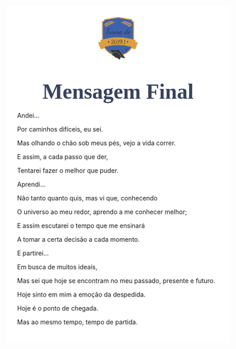 

<style>

body { 
  background-image: url("../imagens/fundo7.png");
  background-repeat: no-repeat;
  background-attachment: fixed;
  background-position: center; 
}

#example3 {
  border-radius: 6px;
  padding: 25px;
  background-color: white;
  background-repeat: no-repeat;
  background-origin: content-box;
  background-position: center;
}

.alert {
  padding: 20px;
  background-color: #f44336;
  color: white;
}

.closebtn {
  margin-left: 15px;
  color: white;
  font-weight: bold;
  float: right;
  font-size: 22px;
  line-height: 20px;
  cursor: pointer;
  transition: 0.3s;
}

.closebtn:hover {
  color: black;
}
</style>

<link href="https://fonts.googleapis.com/css?family=Dancing+Script&display=swap" rel="stylesheet">

<div id="example3">
<center><img src="../imagens/turma2.png" style="width:20%"/></center>


<center> 



<h1 style="font-family:'Dancing Script', cursive; color:#38425B;"><font size="12"><strong>Mensagem Final</strong></font></h1>

<p style="text-align: justify;">
</p>


<p style="text-align: justify;">
Andei…</p>

<p style="text-align: justify;">
Por caminhos difíceis, eu sei.</p>

<p style="text-align: justify;">
Mas olhando o chão sob meus pés, vejo a vida correr.</p>

<p style="text-align: justify;">
E assim, a cada passo que der,</p>

<p style="text-align: justify;">
Tentarei fazer o melhor que puder.</p>

<p style="text-align: justify;">
Aprendi…</p>

<p style="text-align: justify;">
Não tanto quanto quis, mas vi que, conhecendo</p>

<p style="text-align: justify;">
O universo ao meu redor, aprendo a me conhecer melhor;</p>

<p style="text-align: justify;">
E assim escutarei o tempo que me ensinará</p>

<p style="text-align: justify;">
A tomar a certa decisão a cada momento.</p>

<p style="text-align: justify;">
E partirei…</p>

<p style="text-align: justify;">
Em busca de muitos ideais,</p>

<p style="text-align: justify;">
Mas sei que hoje se encontram no meu passado, presente e futuro.</p>

<p style="text-align: justify;">
Hoje sinto em mim a emoção da despedida.</p>

<p style="text-align: justify;">
Hoje é o ponto de chegada.</p>

<p style="text-align: justify;">
Mas ao mesmo tempo, tempo de partida.</p>





</div>


